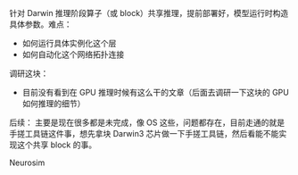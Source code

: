 针对 Darwin 推理阶段算子（或 block）共享推理，提前部署好，模型运行时构造具体参数。难点：
- 如何运行具体实例化这个层
- 如何自动化这个网络拓扑连接

调研这块：
- 目前没有看到在 GPU 推理时候有这么干的文章（后面去调研一下这块的 GPU 如何推理的细节）

后续：
主要是现在很多都是未完成，像 OS 这些，问题都存在，目前走通的就是手搓工具链这件事，想先拿块 Darwin3 芯片做一下手搓工具链，然后看能不能实现这个共享 block 的事。

Neurosim

